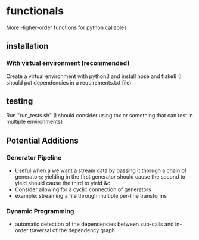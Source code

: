 # functionals
More Higher-order functions for python callables

## installation
### With virtual environment (recommended)
Create a virtual environment with python3 and install nose and flake8 (I should put dependencies in a requirements.txt file)

## testing
Run "run_tests.sh" (I should consider using tox or something that can test in multiple environments)

## Potential Additions

### Generator Pipeline
- Useful when a we want a stream data by passing it through a chain of generators; yielding in the first generator should cause the second to yield should cause the third to yield &c
- Consider allowing for a cyclic connection of generators
- example: streaming a file through multiple per-line transforms

### Dynamic Programming
- automatic detection of the dependencies between sub-calls and in-order traversal of the dependency graph
